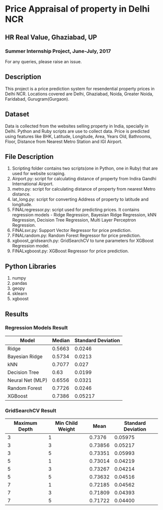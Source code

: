 # Price Appraisal of property in Delhi NCR
## HR Real Value, Ghaziabad, UP
### Summer Internship Project, June-July, 2017
For any queries, please raise an issue.


## Description
This project is a price prediction system for resendential property prices in Delhi NCR.
Locations covered are Delhi, Ghaziabad, Noida, Greater Noida, Faridabad, Gurugram(Gurgaon).


## Dataset
Data is collected from the websites selling property in India, specially in Delhi. Python and Ruby scripts are use to collect data.
Price is predicted using features like BHK, Latitude, Longitude, Area, Years Old, Bathrooms, Floor, Distance from Nearest Metro Station and IGI Airport.


## File Description
1. Scripting folder contains two scripts(one in Python, one in Ruby) that are used for website scraping.
2. Airport.py: script for calculating distance of property from Indira Gandhi International Airport.
3. metro.py: script for calculating distance of property from nearest Metro distance.
4. lat_long.py: script for converting Address of property to latitude and longitude.
5. FINALregressor.py: script used for predicting prices. It contains regression models -  Ridge Regression, Bayesian Ridge Regression, kNN Regression, Decision Tree Regression, Multi Layer Perceptron Regression.
6. FINALsvr.py: Support Vector Regressor for price prediction.
7. FINALrandom.py: Random Forest Regressor for price prediction.
8. xgboost_gridsearch.py: GridSearchCV to tune parameters for XGBoost Regression model.
9. FINALxgboost.py: XGBoost Regressor for price prediction.


## Python Libraries
1. numpy
2. pandas
3. geopy
4. sklearn
5. xgboost


## Results
### Regression Models Result

Model  | Median  | Standard Deviation
------------- | ------------- | -------------
Ridge  | 0.5663  | 0.0246
Bayesian Ridge  | 0.5734  | 0.0213
kNN  | 0.7077  | 0.027
Decision Tree  | 0.63  | 0.0199
Neural Net (MLP)  | 0.6556  | 0.0321
Random Forest  | 0.7726  | 0.0246
XGBoost  | 0.7386  | 0.05217


### GridSearchCV Result

Maximum Depth  | Min Child Weight  | Mean  | Standard Deviation
------------- | ------------- | ------------- | -------------
3  | 1  | 0.7376  | 0.05975
3  | 3  | 0.73856  | 0.05217
3  | 5  | 0.73351  | 0.05993
5  | 1  | 0.73014  | 0.04219
5  | 3  | 0.73267  | 0.04214
5  | 5  | 0.73632  | 0.04516
7  | 1  | 0.72185  | 0.04562
7  | 3  | 0.71809  | 0.04393
7  | 5  | 0.71722  | 0.04400
